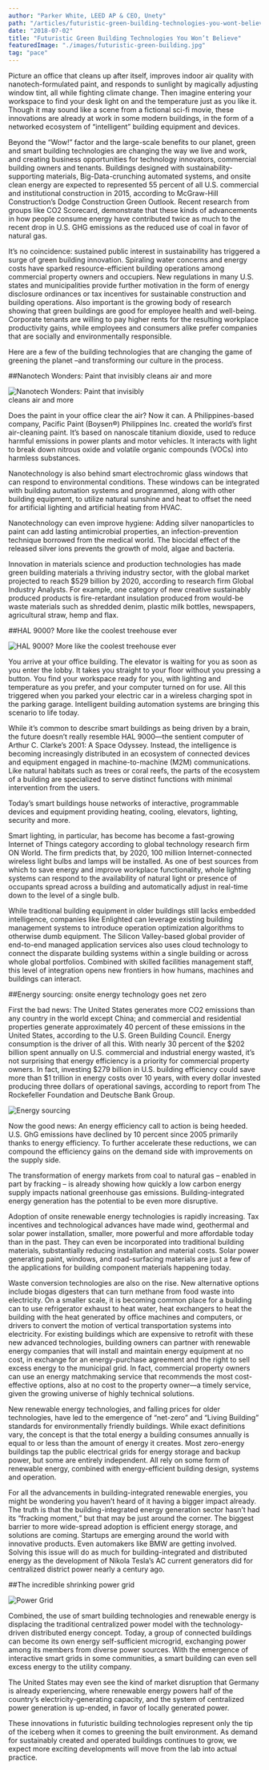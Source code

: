 ```yaml
---
author: "Parker White, LEED AP & CEO, Unety"
path: "/articles/futuristic-green-building-technologies-you-wont-believe"
date: "2018-07-02"
title: "Futuristic Green Building Technologies You Won’t Believe"
featuredImage: "./images/futuristic-green-building.jpg"
tag: "pace"
---
```


Picture an office that cleans up after itself, improves indoor air quality with nanotech-formulated paint, and responds to sunlight by magically adjusting window tint, all while fighting climate change. Then imagine entering your workspace to find your desk light on and the temperature just as you like it. Though it may sound like a scene from a fictional sci-fi movie, these innovations are already at work in some modern buildings, in the form of a networked ecosystem of “intelligent” building equipment and devices.

Beyond the “Wow!” factor and the large-scale benefits to our planet, green and smart building technologies are changing the way we live and work, and creating business opportunities for technology innovators, commercial building owners and tenants. Buildings designed with sustainability-supporting materials, Big-Data-crunching automated systems, and onsite clean energy are expected to represented 55 percent of all U.S. commercial and institutional construction in 2015, according to McGraw-Hill Construction’s Dodge Construction Green Outlook. Recent research from groups like CO2 Scorecard, demonstrate that these kinds of advancements in how people consume energy have contributed twice as much to the recent drop in U.S. GHG emissions as the reduced use of coal in favor of natural gas.

It’s no coincidence: sustained public interest in sustainability has triggered a surge of green building innovation. Spiraling water concerns and energy costs have sparked resource-efficient building operations among commercial property owners and occupiers. New regulations in many U.S. states and municipalities provide further motivation in the form of energy disclosure ordinances or tax incentives for sustainable construction and building operations. Also important is the growing body of research showing that green buildings are good for employee health and well-being. Corporate tenants are willing to pay higher rents for the resulting workplace productivity gains, while employees and consumers alike prefer companies that are socially and environmentally responsible.

Here are a few of the building technologies that are changing the game of greening the planet –and transforming our culture in the process.

##Nanotech Wonders: Paint that invisibly cleans air and more

<div class="up-articles__content__image up-articles__content__image--left" style="width: 300px">
    <img src="./images/nanotech-wonders.jpg" alt="Nanotech Wonders: Paint that invisibly cleans air and more" />
</div>

Does the paint in your office clear the air? Now it can. A Philippines-based company, Pacific Paint (Boysen®) Philippines Inc. created the world’s first air-cleaning paint. It’s based on nanoscale titanium dioxide, used to reduce harmful emissions in power plants and motor vehicles. It interacts with light to break down nitrous oxide and volatile organic compounds (VOCs) into harmless substances.

Nanotechnology is also behind smart electrochromic glass windows that can respond to environmental conditions. These windows can be integrated with building automation systems and programmed, along with other building equipment, to utilize natural sunshine and heat to offset the need for artificial lighting and artificial heating from HVAC.

Nanotechnology can even improve hygiene: Adding silver nanoparticles to paint can add lasting antimicrobial properties, an infection-prevention technique borrowed from the medical world. The biocidal effect of the released silver ions prevents the growth of mold, algae and bacteria.

Innovation in materials science and production technologies has made green building materials a thriving industry sector, with the global market projected to reach $529 billion by 2020, according to research firm Global Industry Analysts. For example, one category of new creative sustainably produced products is fire-retardant insulation produced from would-be waste materials such as shredded denim, plastic milk bottles, newspapers, agricultural straw, hemp and flax.

##HAL 9000? More like the coolest treehouse ever

<div class="up-articles__content__image up-articles__content__image--left" style="width: 370px">
    <img src="./images/hal-9000.jpg" alt="HAL 9000? More like the coolest treehouse ever" />
</div>

You arrive at your office building. The elevator is waiting for you as soon as you enter the lobby. It takes you straight to your floor without you pressing a button. You find your workspace ready for you, with lighting and temperature as you prefer, and your computer turned on for use. All this triggered when you parked your electric car in a wireless charging spot in the parking garage. Intelligent building automation systems are bringing this scenario to life today.

While it’s common to describe smart buildings as being driven by a brain, the future doesn’t really resemble HAL 9000—the sentient computer of Arthur C. Clarke’s 2001: A Space Odyssey. Instead, the intelligence is becoming increasingly distributed in an ecosystem of connected devices and equipment engaged in machine-to-machine (M2M) communications. Like natural habitats such as trees or coral reefs, the parts of the ecosystem of a building are specialized to serve distinct functions with minimal intervention from the users.

Today’s smart buildings house networks of interactive, programmable devices and equipment providing heating, cooling, elevators, lighting, security and more.

Smart lighting, in particular, has become has become a fast-growing Internet of Things category according to global technology research firm ON World. The firm predicts that, by 2020, 100 million Internet-connected wireless light bulbs and lamps will be installed. As one of best sources from which to save energy and improve workplace functionality, whole lighting systems can respond to the availability of natural light or presence of occupants spread across a building and automatically adjust in real-time down to the level of a single bulb.

While traditional building equipment in older buildings still lacks embedded intelligence, companies like Enlighted can leverage existing building management systems to introduce operation optimization algorithms to otherwise dumb equipment. The Silicon Valley-based global provider of end-to-end managed application services also uses cloud technology to connect the disparate building systems within a single building or across whole global portfolios. Combined with skilled facilities management staff, this level of integration opens new frontiers in how humans, machines and buildings can interact.

##Energy sourcing: onsite energy technology goes net zero

First the bad news: The United States generates more CO2 emissions than any country in the world except China; and commercial and residential properties generate approximately 40 percent of these emissions in the United States, according to the U.S. Green Building Council. Energy consumption is the driver of all this. With nearly 30 percent of the $202 billion spent annually on U.S. commercial and industrial energy wasted, it’s not surprising that energy efficiency is a priority for commercial property owners. In fact, investing $279 billion in U.S. building efficiency could save more than $1 trillion in energy costs over 10 years, with every dollar invested producing three dollars of operational savings, according to report from The Rockefeller Foundation and Deutsche Bank Group.

<div class="up-articles__content__image up-articles__content__image--right" style="width: 370px">
    <img src="./images/energy-sourcing.jpg" alt="Energy sourcing" />
</div>

Now the good news: An energy efficiency call to action is being heeded. U.S. GhG emissions have declined by 10 percent since 2005 primarily thanks to energy efficiency. To further accelerate these reductions, we can compound the efficiency gains on the demand side with improvements on the supply side.

The transformation of energy markets from coal to natural gas – enabled in part by fracking – is already showing how quickly a low carbon energy supply impacts national greenhouse gas emissions. Building-integrated energy generation has the potential to be even more disruptive.

Adoption of onsite renewable energy technologies is rapidly increasing. Tax incentives and technological advances have made wind, geothermal and solar power installation, smaller, more powerful and more affordable today than in the past. They can even be incorporated into traditional building materials, substantially reducing installation and material costs. Solar power generating paint, windows, and road-surfacing materials are just a few of the applications for building component materials happening today.

Waste conversion technologies are also on the rise. New alternative options include biogas digesters that can turn methane from food waste into electricity. On a smaller scale, it is becoming common place for a building can to use refrigerator exhaust to heat water, heat exchangers to heat the building with the heat generated by office machines and computers, or drivers to convert the motion of vertical transportation systems into electricity. For existing buildings which are expensive to retrofit with these new advanced technologies, building owners can partner with renewable energy companies that will install and maintain energy equipment at no cost, in exchange for an energy-purchase agreement and the right to sell excess energy to the municipal grid. In fact, commercial property owners can use an energy matchmaking service that recommends the most cost-effective options, also at no cost to the property owner—a timely service, given the growing universe of highly technical solutions.

New renewable energy technologies, and falling prices for older technologies, have led to the emergence of “net-zero” and “Living Building” standards for environmentally friendly buildings. While exact definitions vary, the concept is that the total energy a building consumes annually is equal to or less than the amount of energy it creates. Most zero-energy buildings tap the public electrical grids for energy storage and backup power, but some are entirely independent. All rely on some form of renewable energy, combined with energy-efficient building design, systems and operation.

For all the advancements in building-integrated renewable energies, you might be wondering you haven’t heard of it having a bigger impact already. The truth is that the building-integrated energy generation sector hasn’t had its “fracking moment,” but that may be just around the corner. The biggest barrier to more wide-spread adoption is efficient energy storage, and solutions are coming. Startups are emerging around the world with innovative products. Even automakers like BMW are getting involved. Solving this issue will do as much for building-integrated and distributed energy as the development of Nikola Tesla’s AC current generators did for centralized district power nearly a century ago.

##The incredible shrinking power grid

<div class="up-articles__content__image up-articles__content__image--left" style="width: 370px">
    <img src="./images/power-grid.jpg" alt="Power Grid" />
</div>

Combined, the use of smart building technologies and renewable energy is displacing the traditional centralized power model with the technology-driven distributed energy concept. Today, a group of connected buildings can become its own energy self-sufficient microgrid, exchanging power among its members from diverse power sources. With the emergence of interactive smart grids in some communities, a smart building can even sell excess energy to the utility company.

The United States may even see the kind of market disruption that Germany is already experiencing, where renewable energy powers half of the country’s electricity-generating capacity, and the system of centralized power generation is up-ended, in favor of locally generated power.

These innovations in futuristic building technologies represent only the tip of the iceberg when it comes to greening the built environment. As demand for sustainably created and operated buildings continues to grow, we expect more exciting developments will move from the lab into actual practice.

